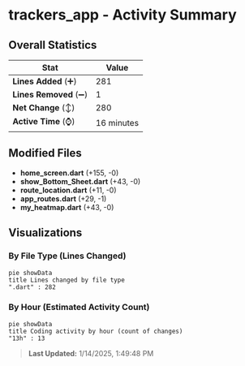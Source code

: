 # trackers_app - Activity Summary 

## Overall Statistics

| Stat                   | Value                                                             |
| ---------------------- | ----------------------------------------------------------------- |
| **Lines Added** (➕)   | 281                                          |
| **Lines Removed** (➖) | 1                                        |
| **Net Change** (↕)    | 280                |
| **Active Time** (⌚)   | 16 minutes |


## Modified Files
- **home_screen.dart** (+155, -0)
- **show_Bottom_Sheet.dart** (+43, -0)
- **route_location.dart** (+11, -0)
- **app_routes.dart** (+29, -1)
- **my_heatmap.dart** (+43, -0)

## Visualizations

### By File Type (Lines Changed)

```mermaid
pie showData
title Lines changed by file type
".dart" : 282
```

### By Hour (Estimated Activity Count)

```mermaid
pie showData
title Coding activity by hour (count of changes)
"13h" : 13
```


> **Last Updated:** 1/14/2025, 1:49:48 PM